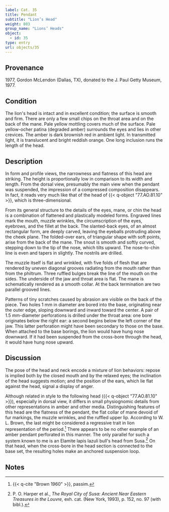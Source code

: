```yaml
---
label: Cat. 35
title: Pendant
subtitle: "Lion’s Head"
weight: 803
group_name: "Lions’ Heads"
object:
  - id: 35
type: entry
url: objects/35
---
```


## Provenance

1977, Gordon McLendon (Dallas, TX), donated to the J. Paul Getty Museum, 1977.

## Condition

The lion's head is intact and in excellent condition; the surface is smooth and firm. There are only a few small chips on the throat area and on the back of the mane. Pale yellow mottling covers much of the surface. Pale yellow-ocher patina (degraded amber) surrounds the eyes and lies in other crevices. The amber is dark brownish red in ambient light. In transmitted light, it is translucent and bright reddish orange. One long inclusion runs the length of the head.

## Description

In form and profile views, the narrowness and flatness of this head are striking. The height is proportionally low in comparison to its width and length. From the dorsal view, presumably the main view when the pendant was suspended, the impression of a compressed composition disappears. In fact, it reads very much like that of the head of {{< q-object "77.AO.81.10" >}}, which is three-dimensional.

From its general structure to the details of the eyes, mane, or chin the head is a combination of flattened and plastically modeled forms. Engraved lines mark the mouth, muzzle wrinkles, the circumscription of the eyes, eyebrows, and the fillet at the back. The slanted-back eyes, of an almost rectangular form, are deeply carved, leaving the eyeballs protruding above the cheek plane. The folded-over ears, of triangular shape with soft points, arise from the back of the mane. The snout is smooth and softly curved, stepping down to the tip of the nose, which tilts upward. The nose-to-chin line is even and tapers in slightly. The nostrils are drilled.

The muzzle itself is flat and wrinkled, with five folds of flesh that are rendered by uneven diagonal grooves radiating from the mouth rather than from the philtrum. Three ruffled bulges break the line of the mouth on the sides. The underside of the jaw and throat area is flat. The mane is schematically rendered as a smooth collar. At the back termination are two parallel grooved lines.

Patterns of tiny scratches caused by abrasion are visible on the back of the piece. Two holes 1 mm in diameter are bored into the base, originating near the outer edge, sloping downward and inward toward the center. A pair of 1.5 mm-diameter perforations is drilled under the throat area: one bore originates below the right ear: a second begins below the left corner of the jaw. This latter perforation might have been secondary to those on the base. When attached to the base borings, the lion would have hung nose downward. If it had been suspended from the cross-bore through the head, it would have hung nose upward.

## Discussion

The pose of the head and neck encode a mixture of lion behaviors: repose is implied both by the closed mouth and by the relaxed eyes; the inclination of the head suggests motion; and the position of the ears, which lie flat against the head, signal a display of anger.

Although related in style to the following head ({{< q-object "77.AO.81.10" >}}), especially in dorsal view, it differs in small physiognomic details from other representations in amber and other media. Distinguishing features of this head are the flatness of the pendant, the flat collar of mane devoid of fur markings, the muzzle wrinkles, and the ruffled upper lip. According to W. L. Brown, the last might be considered a regressive trait in lion representation of the period.[^1] There appears to be no other example of an amber pendant perforated in this manner. The only parallel for such a system known to me is an Elamite lapis lazuli bull's head from Susa.[^2] On that head, when the cross-bore in the head section is connected to the base set, the resulting holes make an anchored suspension loop.

## Notes

[^1]: {{< q-cite "Brown 1960" >}}, passim.

[^2]: P. O. Harper et al., *The Royal City of Susa: Ancient Near Eastern Treasures in the Louvre,* exh. cat. (New York, 1993), p. 152, no. 97 (with bibl.).
